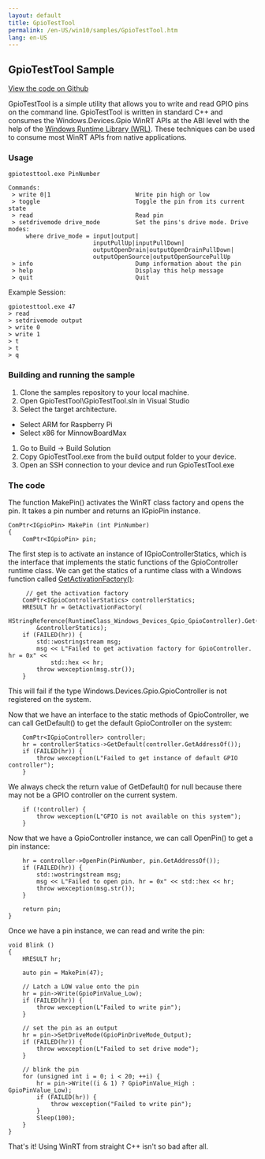 ```yaml
---
layout: default
title: GpioTestTool
permalink: /en-US/win10/samples/GpioTestTool.htm
lang: en-US
---
```


## GpioTestTool Sample

[View the code on Github](https://github.com/ms-iot/samples/blob/develop/GpioTestTool/main.cpp)

GpioTestTool is a simple utility that allows you to write and 
read GPIO pins on the command line. GpioTestTool is written in standard
C++ and consumes the Windows.Devices.Gpio WinRT APIs at the ABI level 
with the help of the 
[Windows Runtime Library (WRL)](https://msdn.microsoft.com/en-us/library/hh438466.aspx).
These techniques can be used to consume most WinRT APIs from native
applications.

### Usage

    gpiotesttool.exe PinNumber

    Commands:
     > write 0|1                        Write pin high or low
     > toggle                           Toggle the pin from its current state
     > read                             Read pin
     > setdrivemode drive_mode          Set the pins's drive mode. Drive modes:
         where drive_mode = input|output|
                            inputPullUp|inputPullDown|
                            outputOpenDrain|outputOpenDrainPullDown|
                            outputOpenSource|outputOpenSourcePullUp
     > info                             Dump information about the pin
     > help                             Display this help message
     > quit                             Quit

Example Session:

    gpiotesttool.exe 47
    > read
    > setdrivemode output
    > write 0
    > write 1
    > t
    > t
    > q

### Building and running the sample

 1. Clone the samples repository to your local machine. 
 1. Open GpioTestTool\GpioTestTool.sln in Visual Studio
 1. Select the target architecture.
   - Select ARM for Raspberry Pi
   - Select x86 for MinnowBoardMax
 1. Go to Build -> Build Solution
 1. Copy GpioTestTool.exe from the build output folder to your device.
 1. Open an SSH connection to your device and run GpioTestTool.exe

### The code

The function MakePin() activates the WinRT class factory and opens the pin.
It takes a pin number and returns an IGpioPin instance.

    ComPtr<IGpioPin> MakePin (int PinNumber)
    {
        ComPtr<IGpioPin> pin;

The first step is to activate an instance of IGpioControllerStatics, which
is the interface that implements the static functions of the GpioController
runtime class. We can get the statics of a runtime class with a Windows function called 
[GetActivationFactory()](https://msdn.microsoft.com/en-us/library/br244854.aspx):

         // get the activation factory
        ComPtr<IGpioControllerStatics> controllerStatics;
        HRESULT hr = GetActivationFactory(
            HStringReference(RuntimeClass_Windows_Devices_Gpio_GpioController).Get(),
            &controllerStatics);
        if (FAILED(hr)) {
            std::wostringstream msg;
            msg << L"Failed to get activation factory for GpioController. hr = 0x" <<
                std::hex << hr;
            throw wexception(msg.str());
        }
        
This will fail if the type Windows.Devices.Gpio.GpioController is not
registered on the system.

Now that we have an interface to the static methods of GpioController, we
can call GetDefault() to get the default GpioController on the system:

        ComPtr<IGpioController> controller;
        hr = controllerStatics->GetDefault(controller.GetAddressOf());
        if (FAILED(hr)) {
            throw wexception(L"Failed to get instance of default GPIO controller");
        }

We always check the return value of GetDefault() for null because 
there may not be a GPIO controller on the current system.

        if (!controller) {
            throw wexception(L"GPIO is not available on this system");
        }

Now that we have a GpioController instance, we can call OpenPin() to 
get a pin instance:

        hr = controller->OpenPin(PinNumber, pin.GetAddressOf());
        if (FAILED(hr)) {
            std::wostringstream msg;
            msg << L"Failed to open pin. hr = 0x" << std::hex << hr;
            throw wexception(msg.str());
        }
    
        return pin;
    }
    
Once we have a pin instance, we can read and write the pin:

    void Blink ()
    {
        HRESULT hr;
        
        auto pin = MakePin(47);
        
        // Latch a LOW value onto the pin
        hr = pin->Write(GpioPinValue_Low);
        if (FAILED(hr)) {
            throw wexception(L"Failed to write pin");
        }
        
        // set the pin as an output
        hr = pin->SetDriveMode(GpioPinDriveMode_Output);
        if (FAILED(hr)) {
            throw wexception(L"Failed to set drive mode");
        }
        
        // blink the pin
        for (unsigned int i = 0; i < 20; ++i) {
            hr = pin->Write((i & 1) ? GpioPinValue_High : GpioPinValue_Low);
            if (FAILED(hr)) {
                throw wexception("Failed to write pin");
            }
            Sleep(100);
        }
    }
    
That's it! Using WinRT from straight C++ isn't so bad after all.
